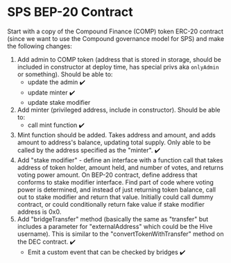# SPS BEP-20 Contract

Start with a copy of the Compound Finance (COMP) token ERC-20 contract (since we want to use the Compound governance model for SPS) and make the following changes:

1. Add admin to COMP token (address that is stored in storage, should be included in constructor at deploy time, has special privs aka `onlyAdmin` or something). Should be able to:
    - update the admin ✔️
    - update minter ✔️
    - update stake modifier
2. Add minter (privileged address, include in constructor). Should be able to:
    - call mint function ✔️
3. Mint function should be added. Takes address and amount, and adds amount to address's balance, updating total supply. Only able to be called by the address specified as the "minter". ✔️
4. Add "stake modifier" - define an interface with a function call that takes address of token holder, amount held, and number of votes, and returns voting power amount. On BEP-20 contract, define address that conforms to stake modifier interface. Find part of code where voting power is determined, and instead of just returning token balance, call out to stake modifier and return that value. Initially could call dummy contract, or could conditionally return fake value if stake modifier address is 0x0.
5. Add "bridgeTransfer" method (basically the same as "transfer" but includes a parameter for "externalAddress" which could be the Hive username). This is similar to the "convertTokenWithTransfer" method on the DEC contract. ✔️
    - Emit a custom event that can be checked by bridges ✔️
